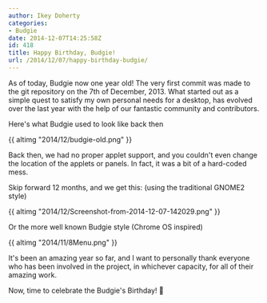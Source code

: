 ```yaml
---
author: Ikey Doherty
categories:
- Budgie
date: 2014-12-07T14:25:58Z
id: 418
title: Happy Birthday, Budgie!
url: /2014/12/07/happy-birthday-budgie/
---
```


As of today, Budgie now one year old! The very first commit was made to the git repository on the 7th of December, 2013. What started out as a simple quest to satisfy 
my own personal needs for a desktop, has evolved over the last year with the help of our fantastic community and contributors.

Here's what Budgie used to look like back then

{{ altimg "2014/12/budgie-old.png" }}

Back then, we had no proper applet support, and you couldn't even change the location of the applets or panels. In fact, it was a bit of a hard-coded mess.

Skip forward 12 months, and we get this: (using the traditional GNOME2 style)

{{ altimg "2014/12/Screenshot-from-2014-12-07-142029.png" }}

Or the more well known Budgie style (Chrome OS inspired)

{{ altimg "2014/11/8Menu.png" }}

It's been an amazing year so far, and I want to personally thank everyone who has been involved in the project, in whichever capacity, for all of their amazing work.

Now, time to celebrate the Budgie's Birthday! 🙂